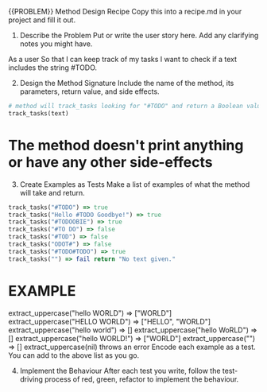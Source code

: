 {{PROBLEM}} Method Design Recipe
Copy this into a recipe.md in your project and fill it out.

1. Describe the Problem
   Put or write the user story here. Add any clarifying notes you might have.

As a user
So that I can keep track of my tasks
I want to check if a text includes the string #TODO.

2. Design the Method Signature
   Include the name of the method, its parameters, return value, and side effects.

```ruby
# method will track_tasks looking for "#TODO" and return a Boolean value.
track_tasks(text)

```

# The method doesn't print anything or have any other side-effects

3. Create Examples as Tests
   Make a list of examples of what the method will take and return.

```ruby
track_tasks("#TODO") => true
track_tasks("Hello #TODO Goodbye!") => true
track_tasks("#TODOOBIE") => true
track_tasks("#TO DO") => false
track_tasks("#TOD") => false
track_tasks("ODOT#") => false
track_tasks("#TODO#TODO") => true
track_tasks("") => fail return "No text given."

```

# EXAMPLE

extract_uppercase("hello WORLD") => ["WORLD"]
extract_uppercase("HELLO WORLD") => ["HELLO", "WORLD"]
extract_uppercase("hello world") => []
extract_uppercase("hello WoRLD") => []
extract_uppercase("hello WORLD!") => ["WORLD"]
extract_uppercase("") => []
extract_uppercase(nil) throws an error
Encode each example as a test. You can add to the above list as you go.

4. Implement the Behaviour
   After each test you write, follow the test-driving process of red, green, refactor to implement the behaviour.
